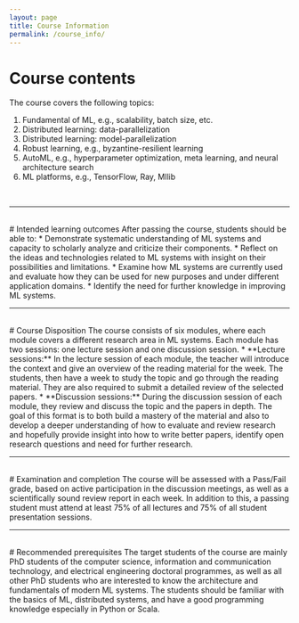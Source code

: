 ```yaml
---
layout: page
title: Course Information
permalink: /course_info/
---
```

# Course contents
The course covers the following topics:
1. Fundamental of ML, e.g., scalability, batch size, etc.
2. Distributed learning: data-parallelization
3. Distributed learning: model-parallelization
4. Robust learning, e.g., byzantine-resilient learning
5. AutoML, e.g., hyperparameter optimization, meta learning, and neural architecture search
6. ML platforms, e.g., TensorFlow, Ray, Mllib

<br>
<hr>
<br>
# Intended learning outcomes
After passing the course, students should be able to:
* Demonstrate systematic understanding of ML systems and capacity to scholarly analyze and criticize their components.
* Reflect on the ideas and technologies related to ML systems with insight on their possibilities and limitations.
* Examine how ML systems are currently used and evaluate how they can be used for new purposes and under different application domains.
* Identify the need for further knowledge in improving ML systems.

<br>
<hr>
<br>
# Course Disposition
The course consists of six modules, where each module covers a different research area in ML systems. Each module has two sessions: one lecture session and one discussion session. 
* **Lecture sessions:** In the lecture session of each module, the teacher will introduce the context and give an overview of the reading material for the week.
The students, then have a week to study the topic and go through the reading material. They are also required to submit a detailed review of the selected papers.
* **Discussion sessions:** During the discussion session of each module, they review and discuss the topic and the papers in depth. The goal of this format is to both build a mastery of the material and also to develop a deeper understanding of how to evaluate and review research and hopefully provide insight into how to write better papers, identify open research questions and need for further research.

<br>
<hr>
<br>
# Examination and completion
The course will be assessed with a Pass/Fail grade, based on active participation in the discussion meetings, as well as a scientifically sound review report in each week. 
In addition to this, a passing student must attend at least 75% of all lectures and 75% of all student presentation sessions.

<br>
<hr>
<br>
# Recommended prerequisites
The target students of the course are mainly PhD students of the computer science, information and communication technology, and electrical engineering doctoral programmes, as well as all other PhD 
students who are interested to know the architecture and fundamentals of modern ML systems. The students should be familiar with the basics of ML, distributed systems, and have a good programming knowledge 
especially in Python or Scala.